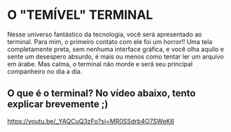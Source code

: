 # O "TEMÍVEL" TERMINAL 

Nesse universo fantástico da tecnologia, você será apresentado ao terminal. Para mim, o primeiro contato com ele foi um horror!!
Uma tela completamente preta, sem nenhuma interface gráfica, e você olha aquilo e sente um desespero absurdo, é mais ou menos como tentar ler um arquivo em árabe. 
 Mas calma, o terminal não morde e será seu principal companheiro no dia a dia.

## O que é o terminal? No vídeo abaixo, tento explicar brevemente ;)

https://youtu.be/_YAQCuQ3zFo?si=MR0SSdrb4O7SWeK6

